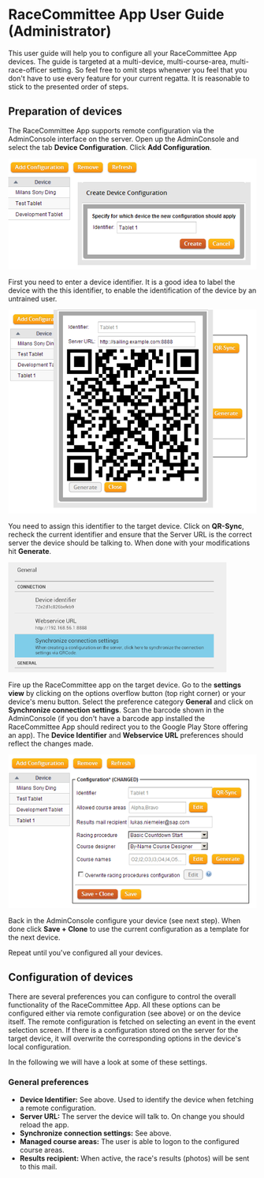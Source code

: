# RaceCommittee App User Guide (Administrator)

This user guide will help you to configure all your RaceCommittee App devices. The guide is targeted at a multi-device, multi-course-area, multi-race-officer setting. So feel free to omit steps whenever you feel that you don't have to use every feature for your current regatta. It is reasonable to stick to the presented order of steps.

## Preparation of devices

The RaceCommittee App supports remote configuration via the AdminConsole interface on the server. Open up the AdminConsole and select the tab **Device Configuration**. Click **Add Configuration**.

<img src="/wiki/images/rcapp/admin_config_step_1.png" />

First you need to enter a device identifier. It is a good idea to label the device with the this identifier, to enable the identification of the device by an untrained user.

<img src="/wiki/images/rcapp/admin_config_step_2.png" />

You need to assign this identifier to the target device. Click on **QR-Sync**, recheck the current identifier and ensure that the Server URL is the correct server the device should be talking to. When done with your modifications hit **Generate**.

<img src="/wiki/images/rcapp/admin_config_step_3.png" />

Fire up the RaceCommittee app on the target device. Go to the **settings view** by clicking on the options overflow button (top right corner) or your device's menu button. Select the preference category **General** and click on **Synchronize connection settings**. Scan the barcode shown in the AdminConsole (if you don't have a barcode app installed the RaceCommittee App should redirect you to the Google Play Store offering an app). The **Device Identifier** and **Webservice URL** preferences should reflect the changes made.

<img src="/wiki/images/rcapp/admin_config_step_4.png" />

Back in the AdminConsole configure your device (see next step). When done click **Save + Clone** to use the current configuration as a template for the next device.

Repeat until you've configured all your devices.

## Configuration of devices

There are several preferences you can configure to control the overall functionality of the RaceCommittee App. All these options can be configured either via remote configuration (see above) or on the device itself. The remote configuration is fetched on selecting an event in the event selection screen. If there is a configuration stored on the server for the target device, it will overwrite the corresponding options in the device's local configuration.

In the following we will have a look at some of these settings.

### General preferences

* **Device Identifier:** See above. Used to identify the device when fetching a remote configuration.
* **Server URL:** The server the device will talk to. On change you should reload the app.
* **Synchronize connection settings:** See above.
* **Managed course areas:** The user is able to logon to the configured course areas.
* **Results recipient:** When active, the race's results (photos) will be sent to this mail.